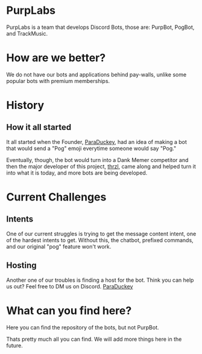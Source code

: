 # PurpLabs
PurpLabs is a team that develops Discord Bots, those are: PurpBot, PogBot, and TrackMusic.
# How are we better?
We do not have our bots and applications behind pay-walls, unlike some popular bots with premium memberships.
# History
## How it all started
It all started when the Founder, [ParaDuckey](https://github.com/ParaDuckey), had an idea of making a bot that would send a "Pog" emoji everytime someone would say "Pog."

Eventually, though, the bot would turn into a Dank Memer competitor and then the major developer of this project, [thrzl](https://github.com/thrzl), came along and helped turn it into what it is today, and more bots are being developed.

# Current Challenges
## Intents
One of our current struggles is trying to get the message content intent, one of the hardest intents to get. Without this, the chatbot, prefixed commands, and our original "pog" feature won't work.

## Hosting
Another one of our troubles is finding a host for the bot. Think you can help us out? Feel free to DM us on Discord. [ParaDuckey](https://discord.com/user/839514280251359292)

# What can you find here?
Here you can find the repository of the bots, but not PurpBot.

Thats pretty much all you can find. We will add more things here in the future.
